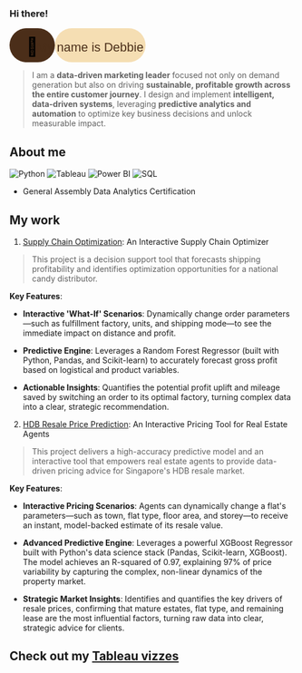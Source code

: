 ### Hi there!

<svg xmlns="http://www.w3.org/2000/svg" width="240" height="60" viewBox="0 0 240 60">
  <!-- Left section (mocha background, pill shape) -->
  <rect width="80" height="60" rx="30" fill="#4B2E19"/>
  
  <!-- Right section (latte background, pill shape) -->
  <rect x="80" width="160" height="60" rx="30" fill="#F5DEB3"/>
  
  <!-- Coffee cup -->
  <text x="40" y="35" font-size="32" text-anchor="middle" dominant-baseline="middle">
    🎯
  </text>
  
  <!-- Name -->
  <text x="160" y="35" font-size="22" font-family="Arial, sans-serif" fill="#4B2E19" text-anchor="middle" dominant-baseline="middle">
    My name is Debbie Go
  </text>
</svg>


> I am a **data-driven marketing leader** focused not only on demand generation but also on driving **sustainable, profitable growth across the entire customer journey**. I design and implement **intelligent, data-driven systems**, leveraging **predictive analytics and automation** to optimize key business decisions and unlock measurable impact.





## About me

![Python](https://img.shields.io/badge/Python-FFD43B?style=flat-square&logo=python&logoColor=blue)
![Tableau](https://img.shields.io/badge/Tableau-E97627?style=flat-square&logo=tableau&logoColor=white)
![Power BI](https://img.shields.io/badge/Power%20BI-F2C811?style=flat-square&logo=powerbi&logoColor=black)
![SQL](https://img.shields.io/badge/SQL-00758F?style=flat-square&logoColor=white)

* General Assembly Data Analytics Certification

## My work

1. [Supply Chain Optimization](https://github.com/DebbieGo/SupplyChain_Optimization.github.io): An Interactive Supply Chain Optimizer 
> This project is a decision support tool that forecasts shipping profitability and identifies optimization   opportunities for a national candy distributor.

**Key Features**:

* **Interactive 'What-If' Scenarios**: Dynamically change order parameters—such as fulfillment factory, units, and shipping mode—to see the immediate impact on distance and profit.

* **Predictive Engine**: Leverages a Random Forest Regressor (built with Python, Pandas, and Scikit-learn) to accurately forecast gross profit based on logistical and product variables.

* **Actionable Insights**: Quantifies the potential profit uplift and mileage saved by switching an order to its optimal factory, turning complex data into a clear, strategic recommendation.


2. [HDB Resale Price Prediction](https://github.com/DebbieGo/HDB-Resale-Price_Prediction.github.io): An Interactive Pricing Tool for Real Estate Agents

> This project delivers a high-accuracy predictive model and an interactive tool that empowers real estate agents to provide data-driven pricing advice for Singapore's HDB resale market.

**Key Features**:

* **Interactive Pricing Scenarios**: Agents can dynamically change a flat's parameters—such as town, flat type, floor area, and storey—to receive an instant, model-backed estimate of its resale value.

* **Advanced Predictive Engine**: Leverages a powerful XGBoost Regressor built with Python's data science stack (Pandas, Scikit-learn, XGBoost). The model achieves an R-squared of 0.97, explaining 97% of price variability by capturing the complex, non-linear dynamics of the property market.

* **Strategic Market Insights**: Identifies and quantifies the key drivers of resale prices, confirming that mature estates, flat type, and remaining lease are the most influential factors, turning raw data into clear, strategic advice for clients.

## Check out my [Tableau vizzes](https://public.tableau.com/app/profile/debbie.go/vizzes)
